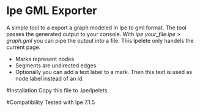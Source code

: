 # Ipe GML Exporter
A simple tool to a export a graph modeled in Ipe to gml format. The tool passes the generated output to your console. With *ipe your_file.ipe > graph.gml* you can pipe the output into a file. This Ipelete only handels the current page. 
 
* Marks represent nodes
* Segments are undirected edges
* Optionally you can add a text label to a mark. Then this text is used as node label instead of an id.

#Installation
Copy this file to .ipe/ipelets. 

#Compatibility
Tested with Ipe 7.1.5
